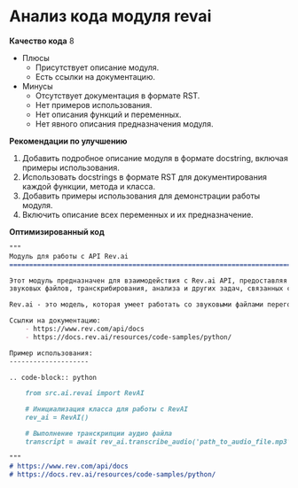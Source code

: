 # Анализ кода модуля revai

**Качество кода**
8
- Плюсы
    - Присутствует описание модуля.
    - Есть ссылки на документацию.
- Минусы
    - Отсутствует документация в формате RST.
    - Нет примеров использования.
    - Нет описания функций и переменных.
    - Нет явного описания предназначения модуля.

**Рекомендации по улучшению**

1.  Добавить подробное описание модуля в формате docstring, включая примеры использования.
2.  Использовать docstrings в формате RST для документирования каждой функции, метода и класса.
3.  Добавить примеры использования для демонстрации работы модуля.
4.  Включить описание всех переменных и их предназначение.

**Оптимизированный код**

```markdown
"""
Модуль для работы с API Rev.ai
=========================================================================================

Этот модуль предназначен для взаимодействия с Rev.ai API, предоставляя возможности для обработки
звуковых файлов, транскрибирования, анализа и других задач, связанных с аудиоданными.

Rev.ai - это модель, которая умеет работать со звуковыми файлами переговоров, совещаний, звонков и т.п.

Ссылки на документацию:
    - https://www.rev.com/api/docs
    - https://docs.rev.ai/resources/code-samples/python/

Пример использования:
--------------------

.. code-block:: python

    from src.ai.revai import RevAI

    # Инициализация класса для работы с RevAI
    rev_ai = RevAI()

    # Выполнение транскрипции аудио файла
    transcript = await rev_ai.transcribe_audio('path_to_audio_file.mp3')

"""
# https://www.rev.com/api/docs
# https://docs.rev.ai/resources/code-samples/python/
```